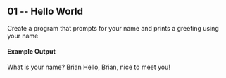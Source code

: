 ## 01 -- Hello World
Create a program that prompts for your name and prints a greeting using your name


#### Example Output
What is your name? Brian
Hello, Brian, nice to meet you!
